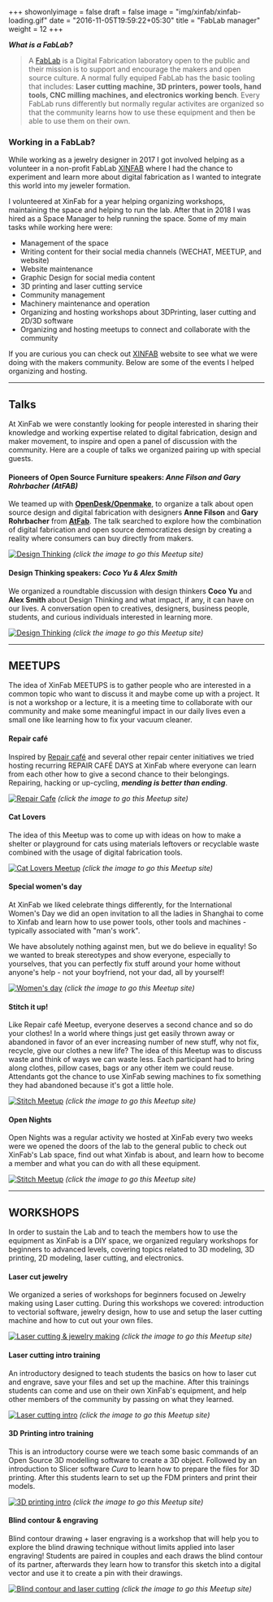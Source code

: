 +++
showonlyimage = false
draft = false
image = "img/xinfab/xinfab-loading.gif"
date = "2016-11-05T19:59:22+05:30"
title = "FabLab manager"
weight = 12
+++
<!--more-->

**_What is a FabLab?_**
>A [FabLab](https://www.fablabs.io/) is a Digital Fabrication laboratory open to the public and their mission is to support and encourage the makers and open source culture.
A normal fully equiped FabLab has the basic tooling that includes: **Laser cutting machine, 3D printers, power tools, hand tools, CNC milling machines, and electronics working bench**. Every FabLab runs differently but normally regular activites are organized so that the community learns how to use these equipment and then be able to use them on their own.

### Working in a FabLab?

While working as a jewelry designer in 2017 I got involved helping as a volunteer in a non-profit FabLab [XINFAB](https://www.xinfab.com/about.html) where I had the chance to experiment and learn more about digital fabrication as I wanted to integrate this world into my jeweler formation.

I volunteered at XinFab for a year helping organizing workshops, maintaining the space and helping to run the lab. After that in 2018 I was hired as a Space Manager to help running the space.
Some of my main tasks while working here were:

* Management of the space
* Writing content for their social media channels (WECHAT, MEETUP, and  website)
* Website maintenance
* Graphic Design for social media content
* 3D printing and laser cutting service 
* Community management 
* Machinery maintenance and operation 
* Organizing and hosting workshops about 3DPrinting, laser cutting and 2D/3D software
* Organizing and hosting meetups to connect and collaborate with the community

If you are curious you can check out [XINFAB](https://www.xinfab.com/index.html) website to see what we were doing with the makers community. 
Below are some of the events I helped organizing and hosting.
___

## Talks

At XinFab we were constantly looking for people interested in sharing their knowledge and working expertise related to digital fabrication, design and maker movement, to inspire and open a panel of discussion with the community.
Here are a couple of talks we organized pairing up with special guests.

#### Pioneers of Open Source Furniture speakers: *Anne Filson and Gary Rohrbacher (AtFAB)*
We teamed up with **[OpenDesk/Openmake](https://www.opendesk.cc/)**, to organize a talk about open source design and digital fabrication with designers **Anne Filson** and **Gary Rohrbacher** from **[AtFab](http://atfab.co/)**. The talk searched to explore how the combination of digital fabrication and open source democratizes design by creating a reality where consumers can buy directly from makers.

[![Design Thinking](/img/xinfab/atFab-MEETUP.jpg)](https://www.meetup.com/Xinfab-Fablab/events/246115250/)
*(click the image to go this Meetup site)*

#### Design Thinking speakers: *Coco Yu & Alex Smith*
We organized a roundtable discussion with design thinkers **Coco Yu** and **Alex Smith** about Design Thinking and what impact, if any, it can have on our lives. A conversation open to creatives, designers, business people, students, and curious individuals interested in learning more.

[![Design Thinking](/img/xinfab/design-thinking-talk.jpg)](https://www.meetup.com/Xinfab-Fablab/events/247149688/)
*(click the image to go this Meetup site)*
___

## MEETUPS 

The idea of XinFab MEETUPS is to gather people who are interested in a common topic who want to discuss it and maybe come up with a project. It is not a workshop or a lecture, it is a meeting time to collaborate with our community and make some meaningful impact in our daily lives even a small one like learning how to fix your vacuum cleaner.

#### Repair café
 Inspired by [Repair café](https://repaircafe.org/en/) and several other repair center initiatives we tried hosting recurring REPAIR CAFÉ DAYS at XinFab where everyone can learn from each other how to give a second chance to their belongings. Repairing, hacking or up-cycling, **_mending is better than ending_**.

[![Repair Cafe](/img/xinfab/repair-cafe.jpg)](https://www.meetup.com/Xinfab-Fablab/events/265995916/)
*(click the image to go this Meetup site)*

#### Cat Lovers 
The idea of this Meetup was to come up with ideas on how to make a shelter or playground for cats using materials leftovers or recyclable waste combined with the usage of digital fabrication tools.

[![Cat Lovers Meetup](/img/xinfab/cat-lovers.jpg)](https://www.meetup.com/Xinfab-Fablab/events/252429127/)
*(click the image to go this Meetup site)*

#### Special women's day
At XinFab we liked celebrate things differently, for the International Women's Day we did an open invitation to all the ladies in Shanghai to come to Xinfab and learn how to use power tools, other tools and machines - typically associated with "man's work". 

We have absolutely nothing against men, but we do believe in equality! So we wanted to break stereotypes and show everyone, especially to yourselves, that you can perfectly fix stuff around your home without anyone's help - not your boyfriend, not your dad, all by yourself!

[![Women's day](/img/xinfab/handywomen-day.jpg)](https://www.meetup.com/Xinfab-Fablab/events/248127148//)
*(click the image to go this Meetup site)*

#### Stitch it up!
Like Repair café Meetup, everyone deserves a second chance and so do your clothes! In a world where things just get easily thrown away or abandoned in favor of an ever increasing number of new stuff, why not fix, recycle, give our clothes a new life? The idea of this Meetup was to discuss waste and think of ways we can waste less. Each participant had to bring along clothes, pillow cases, bags or any other item we could reuse. Attendants got the chance to use XinFab sewing machines to fix something they had abandoned because it's got a little hole. 

[![Stitch Meetup](/img/xinfab/sewing-second-chance.jpg)](https://www.meetup.com/Xinfab-Fablab/events/254298375/)
*(click the image to go this Meetup site)*

#### Open Nights
Open Nights was a regular activity we hosted at XinFab every two weeks were we opened the doors of the lab to the general public to check out XinFab's Lab space, find out what Xinfab is about, and learn how to become a member and what you can do with all these equipment.

[![Stitch Meetup](/img/xinfab/open-nights.jpg)](https://www.meetup.com/Xinfab-Fablab/events/qrnhfqyxnbqb/)
*(click the image to go this Meetup site)*
___

## WORKSHOPS

In order to sustain the Lab and to teach the members how to use the equipment as XinFab is a DIY space, we organized regulary workshops for beginners to advanced levels, covering topics related to 3D modeling, 3D printing, 2D modeling, laser cutting, and electronics.

#### Laser cut jewelry
We organized a series of workshops for beginners focused on Jewelry making using Laser cutting. During this workshops we covered: introduction to vectorial software, jewelry design, how to use and setup the laser cutting machine and how to cut out your own files.

[![Laser cutting & jewelry making](/img/xinfab/jewelry-making2.jpg)](https://www.meetup.com/Xinfab-Fablab/events/257055756/)
*(click the image to go this Meetup site)*

#### Laser cutting intro training
An introductory designed to teach students the basics on how to laser cut and engrave, save your files and set up the machine. After this trainings students can come and use on their own XinFab's equipment, and help other members of the community by passing on what they learned.

[![Laser cutting intro](/img/xinfab/laser-cutting2.jpg)](https://www.meetup.com/Xinfab-Fablab/events/254502268/)
*(click the image to go this Meetup site)*

#### 3D Printing intro training
This is an introductory course were we teach some basic commands of an Open Source 3D modelling software to create a 3D object. Followed by an introduction to Slicer software *Cura* to learn how to prepare the files for 3D printing. After this students learn to set up the FDM printers and print their models.

[![3D printing intro](/img/xinfab/3D-printing-workshop.jpg)](https://www.meetup.com/Xinfab-Fablab/events/260503367/)
*(click the image to go this Meetup site)*

#### Blind contour & engraving
Blind contour drawing + laser engraving is a workshop that will help you to explore the blind drawing technique without limits applied into laser engraving! Students are paired in couples and each draws the blind contour of its partner, afterwards they learn how to transfor this sketch into a digital vector and use it to create a pin with their drawings.

[![Blind contour and laser cutting](/img/xinfab/blind-contour2.jpg)](https://www.meetup.com/Xinfab-Fablab/events/252968490/)
*(click the image to go this Meetup site)*







